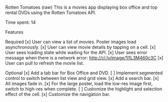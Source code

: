 Rotten Tomatoes (raw)
This is a movies app displaying box office and top rental DVDs using the Rotten Tomatoes API.

Time spent: 14

Features

Required
[x] User can view a list of movies. Poster images load asynchronously.
[x] User can view movie details by tapping on a cell.
[x] User sees loading state while waiting for the API.
[x] User sees error message when there is a network error: http://cl.ly/image/1l1L3M460c3C
[x] User can pull to refresh the movie list.

Optional
[x] Add a tab bar for Box Office and DVD.
[ ] Implement segmented control to switch between list view and grid view.
[x] Add a search bar.
[x] All images fade in.
[x] For the large poster, load the low-res image first, switch to high-res when complete.
[ ] Customize the highlight and selection effect of the cell.
[x] Customize the navigation bar.
